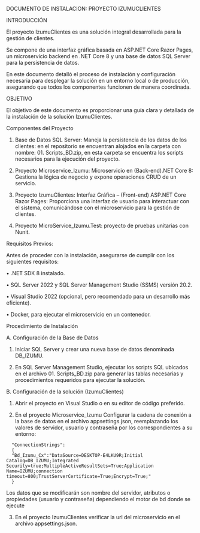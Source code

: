 DOCUMENTO DE INSTALACION: PROYECTO IZUMUCLIENTES 
 

INTRODUCCIÓN 

El proyecto IzumuClientes es una solución integral desarrollada para la gestión de clientes. 

Se compone de una interfaz gráfica basada en ASP.NET Core Razor Pages, un microservicio backend en .NET Core 8 y una base de datos SQL Server para la persistencia de datos. 
 

En este documento detalló el proceso de instalación y configuración necesaria para desplegar la solución en un entorno local o de producción, asegurando que todos los componentes funcionen de manera coordinada. 



OBJETIVO 

El objetivo de este documento es proporcionar una guía clara y detallada de la instalación de la solución IzumuClientes. 
 

Componentes del Proyecto 

1.	Base de Datos SQL Server: Maneja la persistencia de los datos de los clientes: en el repositorio se encuentran alojados en la carpeta con nombre: 01. Scripts_BD.zip, en esta carpeta se encuentra los scripts necesarios para la ejecución del proyecto. 

2.	Proyecto Microservice_Izumu: Microservicio en (Back-end).NET Core 8: Gestiona la lógica de negocio y expone operaciones CRUD de un servicio. 

3. Proyecto IzumuClientes: 	Interfaz Gráfica – (Front-end) ASP.NET Core Razor Pages: Proporciona una interfaz de usuario para interactuar con el sistema, comunicándose con el microservicio para la gestión de clientes.
   
4. Proyecto MicroService_Izumu.Test: proyecto de pruebas unitarias con Nunit.
 

Requisitos Previos: 

Antes de proceder con la instalación, asegurarse de cumplir con los siguientes requisitos: 

•	.NET SDK 8 instalado. 

•	SQL Server 2022 y SQL Server Management Studio (SSMS) versión 20.2. 

•	Visual Studio 2022 (opcional, pero recomendado para un desarrollo más eficiente). 

•	Docker, para ejecutar el microservicio en un contenedor. 

 

 

Procedimiento de Instalación 

 

A. Configuración de la Base de Datos 

  1.  Iniciar SQL Server y crear una nueva base de datos denominada DB_IZUMU. 

  2.  En SQL Server Management Studio, ejecutar los scripts SQL ubicados en el archivo 01. Scripts_BD.zip para generar las tablas necesarias y procedimientos requeridos para  ejecutar la solución. 

B. Configuración de la solución (IzumuClientes) 

  1.	Abrir el proyecto en Visual Studio o en su editor de código preferido. 
  
  2.	En el proyecto Microservice_Izumu Configurar la cadena de conexión a la base de datos en el archivo appsettings.json, reemplazando los valores de servidor, usuario y contraseña por los correspondientes a su entorno: 
        
      "ConnectionStrings":  
      { 
      "Bd_Izumu_Cx":"DataSource=DESKTOP-E4LKU9R;Initial Catalog=DB_IZUMU;Integrated Security=true;MultipleActiveResultSets=True;Application Name=IZUMU;connection timeout=800;TrustServerCertificate=True;Encrypt=True;" 
      } 
Los datos que se modificarán son nombre del servidor, atributos o propiedades (usuario y contraseña) dependiendo el motor de bd donde se ejecute 

 
3. En el proyecto IzumuClientes verificar la url del microservicio en el archivo appsettings.json. 
